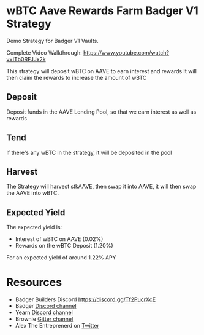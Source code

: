 # wBTC Aave Rewards Farm Badger V1 Strategy

Demo Strategy for Badger V1 Vaults.

Complete Video Walkthrough: https://www.youtube.com/watch?v=lTb0RFJJx2k

This strategy will deposit wBTC on AAVE to earn interest and rewards
It will then claim the rewards to increase the amount of wBTC

## Deposit
Deposit funds in the AAVE Lending Pool, so that we earn interest as well as rewards

## Tend
If there's any wBTC in the strategy, it will be deposited in the pool

## Harvest
The Strategy will harvest stkAAVE, then swap it into AAVE, it will then swap the AAVE into wBTC.

## Expected Yield
The expected yield is:
* Interest of wBTC on AAVE (0.02%)
* Rewards on the wBTC Deposit (1.20%)

For an expected yield of around 1.22% APY


# Resources
- Badger Builders Discord https://discord.gg/Tf2PucrXcE
- Badger [Discord channel](https://discord.gg/phbqWTCjXU)
- Yearn [Discord channel](https://discord.com/invite/6PNv2nF/)
- Brownie [Gitter channel](https://gitter.im/eth-brownie/community)
- Alex The Entreprenerd on [Twitter](https://twitter.com/GalloDaSballo)
